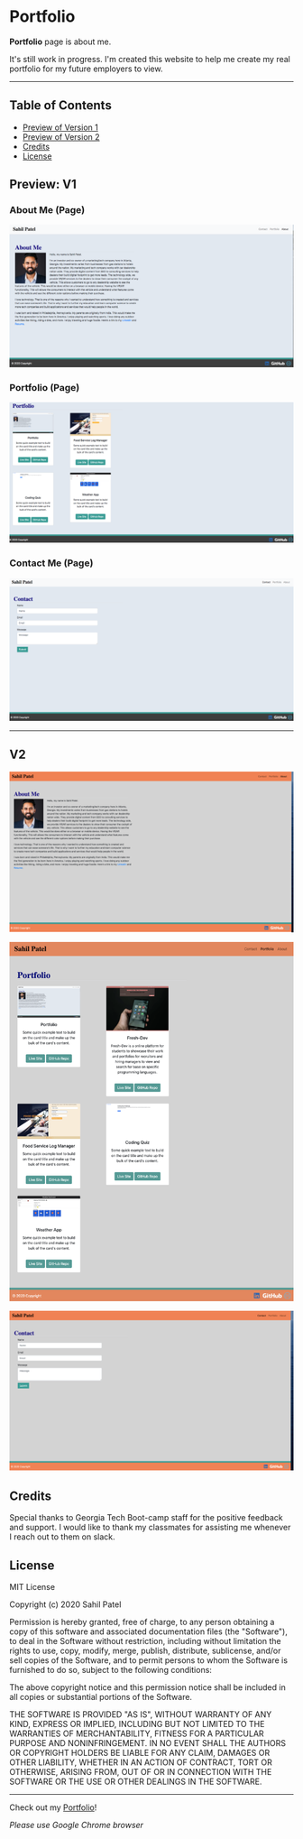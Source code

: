 # Portfolio

**Portfolio** page is about me.

It's still work in progress. I'm created this website to help me create my real portfolio for my future employers to view.

---

 ## Table of Contents
* [Preview of Version 1](#V1)
* [Preview of Version 2](#V2)
* [Credits](#Credits)
* [License](#license)


## Preview: V1

### About Me (Page)

![About Me](./Assets/Images/aboutme.png)

### Portfolio (Page)

![Portfolio](<./Assets/Images/portfolio-page.png>)

### Contact Me (Page)

![Contact Me](<./Assets/Images/contact-page.png>)

---
## V2

![About Me V2](./Assets/Images/v2-aboutme.png)

![Portfolio V2](./Assets/Images/v2-portfoliopage.png)

![Contact Me V2](./Assets/Images/v2-contactpage.png)


## Credits

Special thanks to Georgia Tech Boot-camp staff for the positive feedback and support.
I would like to thank my classmates for assisting me whenever I reach out to them on slack.

## License

MIT License

Copyright (c) 2020 Sahil Patel

Permission is hereby granted, free of charge, to any person obtaining a copy
of this software and associated documentation files (the "Software"), to deal
in the Software without restriction, including without limitation the rights
to use, copy, modify, merge, publish, distribute, sublicense, and/or sell
copies of the Software, and to permit persons to whom the Software is
furnished to do so, subject to the following conditions:

The above copyright notice and this permission notice shall be included in all
copies or substantial portions of the Software.

THE SOFTWARE IS PROVIDED "AS IS", WITHOUT WARRANTY OF ANY KIND, EXPRESS OR
IMPLIED, INCLUDING BUT NOT LIMITED TO THE WARRANTIES OF MERCHANTABILITY,
FITNESS FOR A PARTICULAR PURPOSE AND NONINFRINGEMENT. IN NO EVENT SHALL THE
AUTHORS OR COPYRIGHT HOLDERS BE LIABLE FOR ANY CLAIM, DAMAGES OR OTHER
LIABILITY, WHETHER IN AN ACTION OF CONTRACT, TORT OR OTHERWISE, ARISING FROM,
OUT OF OR IN CONNECTION WITH THE SOFTWARE OR THE USE OR OTHER DEALINGS IN THE
SOFTWARE.

---

Check out my [Portfolio](https://spatel134.github.io/Portfolio/)!

_Please use Google Chrome browser_
